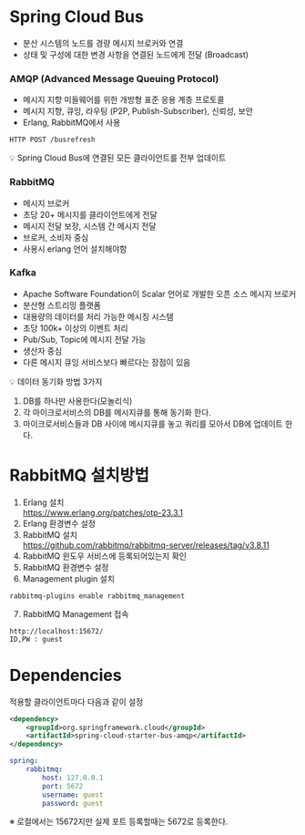 # Spring Cloud Bus
- 분산 시스템의 노드를 경량 메시지 브로커와 연결
- 상태 및 구성에 대한 변경 사항을 연결된 노드에게 전달 (Broadcast)

### AMQP (Advanced Message Queuing Protocol)
- 메시지 지향 미들웨어를 위한 개방형 표준 응용 계층 프로토콜
- 메시지 지향, 큐잉, 라우팅 (P2P, Publish-Subscriber), 신뢰성, 보안
- Erlang, RabbitMQ에서 사용

```
HTTP POST /busrefresh
```
💡 Spring Cloud Bus에 연결된 모든 클라이언트를 전부 업데이트

### RabbitMQ
- 메시지 브로커
- 초당 20+ 메시지를 클라이언트에게 전달
- 메시지 전달 보장, 시스템 간 메시지 전달
- 브로커, 소비자 중심
- 사용시 erlang 언어 설치해야함

### Kafka
- Apache Software Foundation이 Scalar 언어로 개발한 오픈 소스 메시지 브로커
- 분산형 스트리밍 플랫폼
- 대용량의 데이터를 처리 가능한 메시징 시스템
- 초당 100k+ 이상의 이벤트 처리
- Pub/Sub, Topic에 메시지 전달 가능
- 생산자 중심
- 다른 메시지 큐잉 서비스보다 빠르다는 장점이 있음

💡 데이터 동기화 방법 3가지
1. DB를 하나만 사용한다(모놀리식)
2. 각 마이크로서비스의 DB를 메시지큐를 통해 동기화 한다.
3. 마이크로서비스들과 DB 사이에 메시지큐를 놓고 쿼리를 모아서 DB에 업데이트 한다.

# RabbitMQ 설치방법
1. Erlang 설치  
https://www.erlang.org/patches/otp-23.3.1
2. Erlang 환경변수 설정
3. RabbitMQ 설치  
https://github.com/rabbitmq/rabbitmq-server/releases/tag/v3.8.11
4. RabbitMQ 윈도우 서비스에 등록되어있는지 확인
5. RabbitMQ 환경변수 설정
6. Management plugin 설치
```
rabbitmq-plugins enable rabbitmq_management
```
7. RabbitMQ Management 접속
```
http://localhost:15672/
ID,PW : guest
```

# Dependencies
적용할 클라이언트마다 다음과 같이 설정

```xml
<dependency>
    <groupId>org.springframework.cloud</groupId>
    <artifactId>spring-cloud-starter-bus-amqp</artifactId>
</dependency>
```

```yml
spring:
    rabbitmq:
        host: 127.0.0.1
        port: 5672
        username: guest
        password: guest
```
※ 로컬에서는 15672지만 실제 포트 등록할때는 5672로 등록한다.
